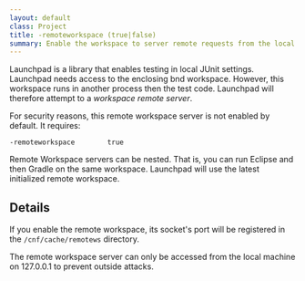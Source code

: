 ```yaml
---
layout: default
class: Project
title: -remoteworkspace (true|false)
summary: Enable the workspace to server remote requests from the local system, needed for Launchpad
---
```


Launchpad is a library that enables testing in local JUnit settings. Launchpad needs access to the enclosing 
bnd workspace. However, this workspace runs in another process then the test code. Launchpad will therefore
attempt to a _workspace remote server_. 

For security reasons, this remote workspace server is not enabled by default. It requires:

    -remoteworkspace        true

Remote Workspace servers can be nested. That is, you can run Eclipse and then Gradle on the same workspace.
Launchpad will use the latest initialized remote workspace.

## Details

If you enable the remote workspace, its socket's port will be registered in the `/cnf/cache/remotews` directory.

The remote workspace server can only be accessed from the local machine on 127.0.0.1 to prevent outside 
attacks.
